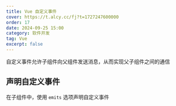 ```yaml
---
title: Vue 自定义事件
cover: https://t.alcy.cc/fj?t=1727247600000
order: 17
date: 2024-09-25 15:00
category: 软件开发
tag: Vue
excerpt: false
---
```


自定义事件允许子组件向父组件发送消息，从而实现父子组件之间的通信

## 声明自定义事件

在子组件中，使用 `emits` 选项声明自定义事件